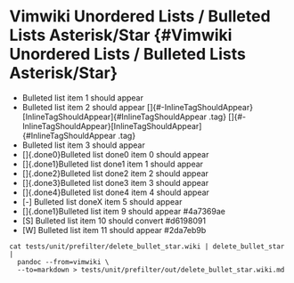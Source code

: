 # Vimwiki Unordered Lists / Bulleted Lists Asterisk/Star {#Vimwiki Unordered Lists / Bulleted Lists Asterisk/Star}

- Bulleted list item 1 should appear
- Bulleted list item 2 should appear
  []{#-InlineTagShouldAppear}[InlineTagShouldAppear]{#InlineTagShouldAppear
  .tag}
  []{#-InlineTagShouldAppear}[InlineTagShouldAppear]{#InlineTagShouldAppear
  .tag}
- Bulleted list item 3 should appear
- []{.done0}Bulleted list done0 item 0 should appear
- []{.done1}Bulleted list done1 item 1 should appear
- []{.done2}Bulleted list done2 item 2 should appear
- []{.done3}Bulleted list done3 item 3 should appear
- []{.done4}Bulleted list done4 item 4 should appear
- \[-\] Bulleted list doneX item 5 should appear
- []{.done1}Bulleted list item 9 should appear #4a7369ae
- \[S\] Bulleted list item 10 should convert #d6198091
- \[W\] Bulleted list item 11 should appear #2da7eb9b

``` 
cat tests/unit/prefilter/delete_bullet_star.wiki | delete_bullet_star |
  pandoc --from=vimwiki \
  --to=markdown > tests/unit/prefilter/out/delete_bullet_star.wiki.md
```
